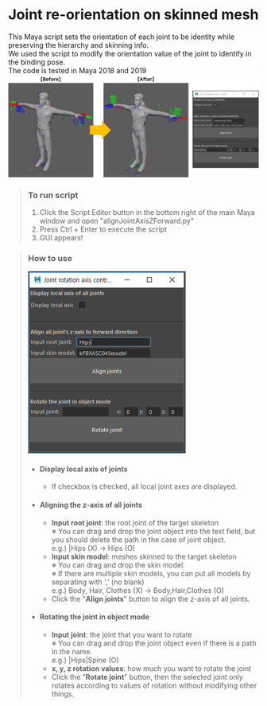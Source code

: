# Joint re-orientation on skinned mesh
This Maya script sets the orientation of each joint to be identity while preserving the hierarchy and skinning info.   
We used the script to modify the orientation value of the joint to identify in the binding pose.   
The code is tested in Maya 2018 and 2019   
![Alt text](ResultImage.png)

> ### To run script
> 1. Click the Script Editor button in the bottom right of the main Maya window and open "alignJointAxisZForward.py"
> 2. Press Ctrl + Enter to execute the script
> 3. GUI appears!

> ### How to use
> ![Alt text](GUIImageExample.PNG)
> * #### Display local axis of joints
>   * If checkbox is checked, all local joint axes are displayed.
> * #### Aligning the z-axis of all joints
>   * <b>Input root joint</b>: the root joint of the target skeleton   
>     ※ You can drag and drop the joint object into the text field, but you should delete the path in the case of joint object.  
>     e.g.) |Hips (X) → Hips (O)
>   * <b>Input skin model</b>: meshes skinned to the target skeleton   
>     ※ You can drag and drop the skin model.   
>     ※ If there are multiple skin models, you can put all models by separating with ',' (no blank)   
>     e.g.) Body, Hair, Clothes (X) → Body,Hair,Clothes (O)
>   * Click the "<b>Align joints</b>" button to align the z-axis of all joints.
> * #### Rotating the joint in object mode
>   * <b>Input joint</b>: the joint that you want to rotate   
>     ※ You can drag and drop the joint object even if there is a path in the name.   
>     e.g.) |Hips|Spine (O)
>   * <b>x, y, z rotation values</b>: how much you want to rotate the joint
>   * Click the "<b>Rotate joint</b>" button, then the selected joint only rotates according to values of rotation without modifying other things.
